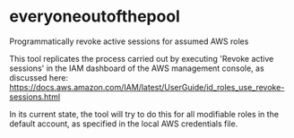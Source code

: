 # everyoneoutofthepool
Programmatically revoke active sessions for assumed AWS roles 

This tool replicates the process carried out by executing 'Revoke active sessions' in the IAM dashboard of the AWS management console, as discussed here:
https://docs.aws.amazon.com/IAM/latest/UserGuide/id_roles_use_revoke-sessions.html

In its current state, the tool will try to do this for all modifiable roles in the default account, as specified in the local AWS credentials file.

